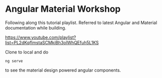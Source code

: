 # Angular Material Workshop

Following along this tutorial playlist. Referred to latest Angular and Material documentation while building.

https://www.youtube.com/playlist?list=PL2dKqfImstaSCMkiBh3olWhQEfuh5L1KS

Clone to local and do

`ng serve`

to see the material design powered angular components.